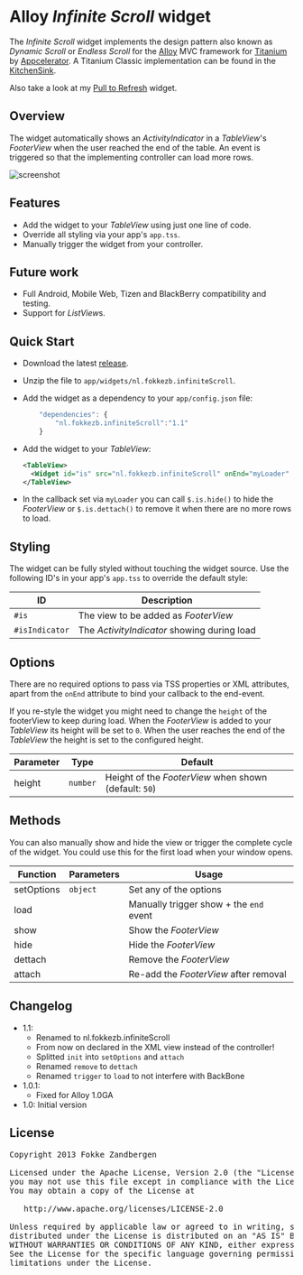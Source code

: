 # Alloy *Infinite Scroll* widget
The *Infinite Scroll* widget implements the design pattern also known as *Dynamic Scroll* or *Endless Scroll* for the [Alloy](http://docs.appcelerator.com/titanium/latest/#!/guide/Alloy_Quick_Start) MVC framework for [Titanium](http://www.appcelerator.com/platform) by [Appcelerator](http://www.appcelerator.com). A Titanium Classic implementation can be found in the [KitchenSink](https://github.com/appcelerator/KitchenSink/blob/master/Resources/ui/handheld/ios/baseui/table_view_dynamic_scroll.js).

Also take a look at my [Pull to Refresh](https://github.com/FokkeZB/nl.fokkezb.pullToRefresh) widget.

## Overview
The widget automatically shows an *ActivityIndicator* in a *TableView*'s *FooterView* when the user reached the end of the table. An event is triggered so that the implementing controller can load more rows.

![screenshot](https://raw.github.com/FokkeZB/nl.fokkezb.infiniteScroll/master/docs/screenshot.png)

## Features
* Add the widget to your *TableView* using just one line of code.
* Override all styling via your app's `app.tss`.
* Manually trigger the widget from your controller.

## Future work
* Full Android, Mobile Web, Tizen and BlackBerry compatibility and testing.
* Support for *ListView*s.

## Quick Start
* Download the latest [release](https://github.com/FokkeZB/nl.fokkezb.infiniteScroll/releases).
* Unzip the file to `app/widgets/nl.fokkezb.infiniteScroll`.
* Add the widget as a dependency to your `app/config.json` file:
	
	```javascript
		"dependencies": {
			"nl.fokkezb.infiniteScroll":"1.1"
		}
	```

* Add the widget to your *TableView*:

	```xml
	<TableView>
	  <Widget id="is" src="nl.fokkezb.infiniteScroll" onEnd="myLoader" />
	</TableView>
	```
	
* In the callback set via `myLoader` you can call `$.is.hide()` to hide the *FooterView* or `$.is.dettach()` to remove it when there are no more rows to load.

## Styling
The widget can be fully styled without touching the widget source. Use the following ID's in your app's `app.tss` to override the default style:

| ID | Description |
| --------- | ------- |
| `#is` | The view to be added as *FooterView* |
| `#isIndicator` | The *ActivityIndicator* showing during load |

## Options
There are no required options to pass via TSS properties or XML attributes, apart from the `onEnd` attribute to bind your callback to the end-event.

If you re-style the widget you might need to change the `height` of the footerView to keep during load. When the *FooterView* is added to your *TableView* its height will be set to `0`. When the user reaches the end of the *TableView* the height is set to the configured height.

| Parameter | Type | Default |
| --------- | ---- | ----------- |
| height | `number` | Height of the *FooterView* when shown (default: `50`) |

## Methods
You can also manually show and hide the view or trigger the complete cycle of the widget. You could use this for the first load when your window opens.

| Function   | Parameters | Usage |
| ---------- | ---------- | ----- |
| setOptions | `object`   | Set any of the options
| load       |            | Manually trigger show + the `end` event
| show       |            | Show the *FooterView*
| hide       |            | Hide the *FooterView*
| dettach    |            | Remove the *FooterView*
| attach     |            | Re-add the *FooterView* after removal

## Changelog
* 1.1:
  * Renamed to nl.fokkezb.infiniteScroll 
  * From now on declared in the XML view instead of the controller! 
  * Splitted `init` into `setOptions` and `attach`
  * Renamed `remove` to `dettach`
  * Renamed `trigger` to `load` to not interfere with BackBone 
* 1.0.1:
  * Fixed for Alloy 1.0GA
* 1.0: Initial version

## License

<pre>
Copyright 2013 Fokke Zandbergen

Licensed under the Apache License, Version 2.0 (the "License");
you may not use this file except in compliance with the License.
You may obtain a copy of the License at

   http://www.apache.org/licenses/LICENSE-2.0

Unless required by applicable law or agreed to in writing, software
distributed under the License is distributed on an "AS IS" BASIS,
WITHOUT WARRANTIES OR CONDITIONS OF ANY KIND, either express or implied.
See the License for the specific language governing permissions and
limitations under the License.
</pre>

